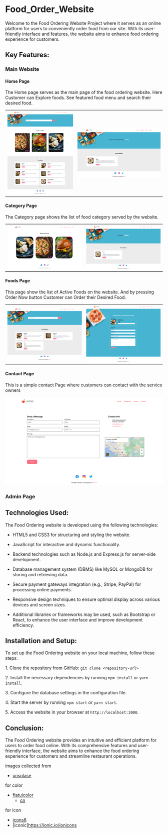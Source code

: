 # Food_Order_Website

Welcome to the Food Ordering Website Project where it serves as an online platform for users to conveniently order food from our site. With its user-friendly interface and features,  the website aims to enhance food ordering experience for customers.



## Key Features:

### Main Website

#### Home Page

The Home page serves as the main page of the food ordering website. Here Customer can Explore foods. See featured food menu and search their desired food.

<table>
  <tr>
    <td>
      <img src="images/Web%20Design%20UI.png" alt="Web_Design_UI">
    </td>
    <td>
      <img src="images/Search-Restaurant-Website.png" alt="Search_Page">
    </td>
  </tr>
</table>

#### Category Page

The Category page shows the list of food category served by the website.

<table>
  <tr>
    <td>
      <img src="images/Category-Restaurant-Website.png" alt="Category_Page">
    </td>
    <td>
      <img src="images/Category-Food-Restaurant-Website.png" alt="Category_Food_Page">
    </td>
  </tr>
</table>


#### Foods Page
This page show the list of Active Foods on the website. And by pressing Order Now button Customer can Order their Desired Food.

<table>
  <tr>
    <td>
      <img src="images/Food-Restaurant-Website.png" alt="Foods_Page">
    </td>
    <td>
      <img src="images/Order-Restaurant-Website.png" alt="Order_Food_Page">
    </td>
  </tr>
</table>

#### Contact Page

This is a simple contact Page where customers can contact with the service owners

<img src="images/Contact-Restaurant-Website.png" alt="Contact_Page">

### Admin Page



## Technologies Used:

The Food Ordering website is developed using the following technologies:

- HTML5 and CSS3 for structuring and styling the website.

- JavaScript for interactive and dynamic functionality.

- Backend technologies such as Node.js and Express.js for server-side development.

- Database management system (DBMS) like MySQL or MongoDB for storing and retrieving data.

- Secure payment gateways integration (e.g., Stripe, PayPal) for processing online payments.

- Responsive design techniques to ensure optimal display across various devices and screen sizes.

- Additional libraries or frameworks may be used, such as Bootstrap or React, to enhance the user interface and improve development efficiency.

## Installation and Setup:

To set up the Food Ordering website on your local machine, follow these steps:

1\. Clone the repository from GitHub: `git clone <repository-url>`

2\. Install the necessary dependencies by running `npm install` or `yarn install`.

3\. Configure the database settings in the configuration file.

4\. Start the server by running `npm start` or `yarn start`.

5\. Access the website in your browser at `http://localhost:3000`.

## Conclusion:

The Food Ordering website provides an intuitive and efficient platform for users to order food online. With its comprehensive features and user-friendly interface, the website aims to enhance the food ordering experience for customers and streamline restaurant operations.


images collected from 
- [unsplase](https://unsplash.com/)

for color
- [flatuicolor](https://flatuicolors.com/)
  - [cn](https://flatuicolors.com/palette/cn)

for icon
- [icons8](https://icons8.com/)
- [iconic]https://ionic.io/ionicons
